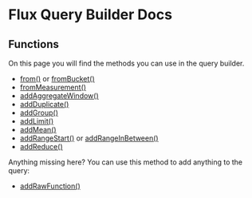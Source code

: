 # Flux Query Builder Docs

## Functions

On this page you will find the methods you can use in the query builder.

* [from()](functions/from.md)
or [fromBucket()](functions/fromBucket.md)
* [fromMeasurement()](functions/fromMeasurement.md)
* [addAggregateWindow()](functions/addAggregateWindow.md)
* [addDuplicate()](functions/addDuplicate.md)
* [addGroup()](functions/addGroup.md)
* [addLimit()](functions/addLimit.md)
* [addMean()](functions/addMean.md)
* [addRangeStart()](functions/addRangeStart.md)
or [addRangeInBetween()](functions/addRangeInBetween.md)
* [addReduce()](functions/addReduce.md)

Anything missing here? You can use this method to add anything to the query:
* [addRawFunction()](functions/addRawFunction.md)